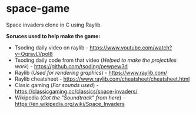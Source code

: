 # space-game
Space invaders clone in C using Raylib.


**Soruces used to help make the game:**
- Tsoding daily video on raylib - https://www.youtube.com/watch?v=QqravLVpoI8
- Tsoding daily code from that video (*Helped to make the projectiles work*) - https://github.com/tsoding/pewpew3d
- Raylib (*Used for rendering graphics*) - https://www.raylib.com/
- Raylib cheatsheet - https://www.raylib.com/cheatsheet/cheatsheet.html
- Clasic gaming (*For sounds used*) - https://classicgaming.cc/classics/space-invaders/
- Wikipedia (*Got the "Soundtrack" from here*) - https://en.wikipedia.org/wiki/Space_Invaders
